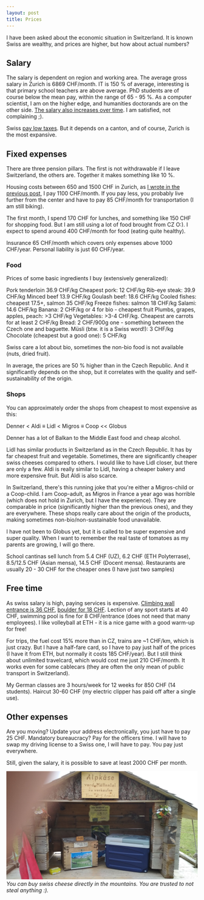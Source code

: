 ```yaml
---
layout: post
title: Prices
---
```



I have been asked about the economic situation in Switzerland. It is known Swiss are wealthy, and prices are higher, but how about actual numbers?

## Salary

The salary is dependent on region and working area. The average gross salary in Zurich is 6869 CHF/month. IT is 150 % of average, interesting is that primary school teachers are above average. PhD students are of course below the mean pay, within the range of 65  - 95 %. As a computer scientist, I am on the higher edge, and humanities doctorands are on the other side. [The salary also increases over time](https://www.ethz.ch/en/the-eth-zurich/working-teaching-and-research/welcome-center/employment-contract-and-salary/salary.html). I am satisfied, not complaining ;).

Swiss [pay low taxes](https://www.swissinfo.ch/eng/business/oecd-staaten_do-the-swiss-really-pay-so-little-tax-/44084950). But it depends on a canton, and of course, Zurich is the most expansive.

## Fixed expenses

There are three pension pillars. The first is not withdrawable if I leave Switzerland, the others are. Together it makes something like 10 %.

Housing costs between 650 and 1500 CHF in Zurich, as [I wrote in the previous post](https://bender250.github.io/Housing/), I pay 1100 CHF/month. If you pay less, you probably live further from the center and have to pay 85 CHF/month for transportation (I am still biking).

The first month, I spend 170 CHF for lunches, and something like 150 CHF for shopping food. But I am still using a lot of food brought from CZ O:). I expect to spend around 400 CHF/month for food (eating quite healthy).

Insurance 65 CHF/month which covers only expenses above 1000 CHF/year. Personal liability is just 60 CHF/year.

### Food

Prices of some basic ingredients I buy (extensively generalized):

Pork tenderloin 36.9 CHF/kg
Cheapest pork: 12 CHF/kg
Rib-eye steak: 39.9 CHF/kg
Minced beef 13.9 CHF/kg
Goulash beef: 18.6 CHF/kg
Cooled fishes: cheapest 17.5+, salmon 35 CHF/kg
Freeze fishes: salmon 18 CHF/kg
Salami: 14.6 CHF/kg
Banana: 2 CHF/kg or 4 for bio - cheapest fruit
Plumbs, grapes, apples, peach: >3 CHF/kg
Vegetables: >3-4 CHF/kg. Cheapest are carrots for at least 2 CHF/kg
Bread: 2 CHF/900g one - something between the Czech one and baguette.
Müsli (btw. it is a Swiss word!): 3 CHF/kg
Chocolate (cheapest but a good one): 5 CHF/kg

Swiss care a lot about bio, sometimes the non-bio food is not available (nuts, dried fruit).

In average, the prices are 50 % higher than in the Czech Republic. And it significantly depends on the shop, but it correlates with the quality and self-sustainability of the origin.

### Shops

You can approximately order the shops from cheapest to most expensive as this:

Denner < Aldi ≡ Lidl < Migros ≡ Coop << Globus

Denner has a lot of Balkan to the Middle East food and cheap alcohol.

Lidl has similar products in Switzerland as in the Czech Republic. It has by far cheapest fruit and vegetable. Sometimes, there are significantly cheaper swiss cheeses compared to others. I would like to have Lidl closer, but there are only a few. Aldi is really similar to Lidl, having a cheaper bakery and more expensive fruit. But Aldi is also scarce.

In Switzerland, there's this running joke that you're either a Migros-child or a Coop-child. I am Coop-adult, as Migros in France a year ago was horrible (which does not hold in Zurich, but I have the experience). They are comparable in price (significantly higher than the previous ones), and they are everywhere. These shops really care about the origin of the products, making sometimes non-bio/non-sustainable food unavailable.

I have not been to Globus yet, but it is called to be super expensive and super quality. When I want to remember the real taste of tomatoes as my parents are growing, I will go there.

School cantinas sell lunch from 5.4 CHF (UZ), 6.2 CHF (ETH Polyterrase), 8.5/12.5 CHF (Asian mensa), 14.5 CHF (Docent mensa). Restaurants are usually 20 - 30 CHF for the cheaper ones (I have just two samples)

## Free time

As swiss salary is high, paying services is expensive. [Climbing wall entrance is 36 CHF](http://www.kletterzentrum.com/unser-angebot/kletterzentrum-gaswerk/#c3237), [boulder for 18 CHF](https://grindelboulder.ch/preise-oeffnungszeiten/#einzeleintritt). Lection of any sport starts at 40 CHF, swimming pool is fine for 8 CHF/entrance (does not need that many employees). I like volleyball at ETH - it is a nice game with a good warm-up for free!

For trips, the fuel cost 15% more than in CZ, trains are ~1 CHF/km, which is just crazy. But I have a half-fare card, so I have to pay just half of the prices (I have it from ETH, but normally it costs 185 CHF/year). But I still think about unlimited travelcard, which would cost me just 210 CHF/month. It works even for some cablecars (they are often the only mean of public transport in Switzerland).

My German classes are 3 hours/week for 12 weeks for 850 CHF (14 students). Haircut 30-60 CHF (my electric clipper has paid off after a single use).

## Other expenses

Are you moving? Update your address electronically, you just have to pay 25 CHF. Mandatory bureaucracy? Pay for the officers time. I will have to swap my driving license to a Swiss one, I will have to pay. You pay just everywhere.

Still, given the salary, it is possible to save at least 2000 CHF per month.

![](https://raw.githubusercontent.com/Bender250/bender250.github.io/master/images/eth/prices/cheese.jpg)
*You can buy swiss cheese directly in the mountains. You are trusted to not steal anything :).*
